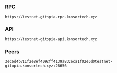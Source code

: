 ### RPC
```
https://testnet-gitopia-rpc.konsortech.xyz
```

### API
```
https://testnet-gitopia-api.konsortech.xyz
```

### Peers
```
3ec6d4b711f2e8ef4092ff4139a832eca1f02e5d@testnet-gitopia.konsortech.xyz:26656
```
